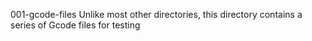 001-gcode-files
Unlike most other directories, this directory contains a series of Gcode files for testing

